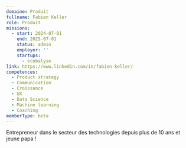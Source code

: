 ```yaml
---
domaine: Produit
fullname: Fabien Keller
role: Produit
missions:
  - start: 2024-07-01
    end: 2025-07-01
    status: admin
    employer: ''
    startups:
      - ecobalyse
link: https://www.linkedin.com/in/fabien-keller/
competences:
  - Product strategy
  - Communication
  - Croissance
  - UX
  - Data Science
  - Machine learning
  - Coaching
memberType: beta
---
```

Entrepreneur dans le secteur des technologies depuis plus de 10 ans et jeune papa ! 